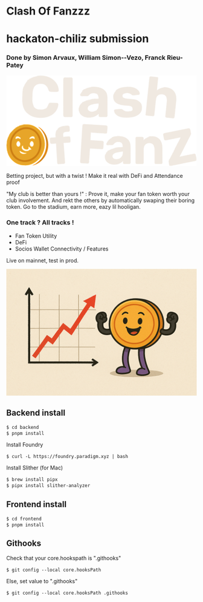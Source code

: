 # Clash Of Fanzzz
# hackaton-chiliz submission

### Done by Simon Arvaux, William Simon--Vezo, Franck Rieu-Patey
![logo](https://github.com/Varadiell/hackaton-chiliz/blob/main/assets/logoVecto2.png?raw=true "Logo")

Betting project, but with a twist !
Make it real with DeFi and Attendance proof

"My club is better than yours !" : Prove it, make your fan token worth your club involvement. And rekt the others by automatically swaping their boring token. Go to the stadium, earn more, eazy lil hooligan.


### One track ? All tracks !
- Fan Token Utility
- DeFi
- Socios Wallet Connectivity / Features 

Live on mainnet, test in prod.

![logo](https://github.com/Varadiell/hackaton-chiliz/blob/main/assets/goUp.png?raw=true "Logo")


## Backend install

```
$ cd backend
$ pnpm install
```

Install Foundry
```
$ curl -L https://foundry.paradigm.xyz | bash
```

Install Slither (for Mac)
```
$ brew install pipx
$ pipx install slither-analyzer
```

## Frontend install

```
$ cd frontend
$ pnpm install
```

## Githooks

Check that your core.hookspath is ".githooks"
```
$ git config --local core.hooksPath
```

Else, set value to ".githooks"
```
$ git config --local core.hooksPath .githooks
```
